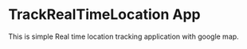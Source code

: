 # TrackRealTimeLocation App
This is simple Real time location tracking application with google map.
